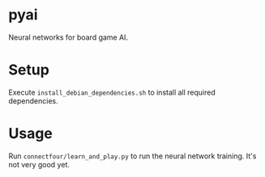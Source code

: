 # pyai

Neural networks for board game AI.

# Setup

Execute `install_debian_dependencies.sh` to install all required dependencies.

# Usage

Run `connectfour/learn_and_play.py` to run the neural network training. It's not very good yet.
